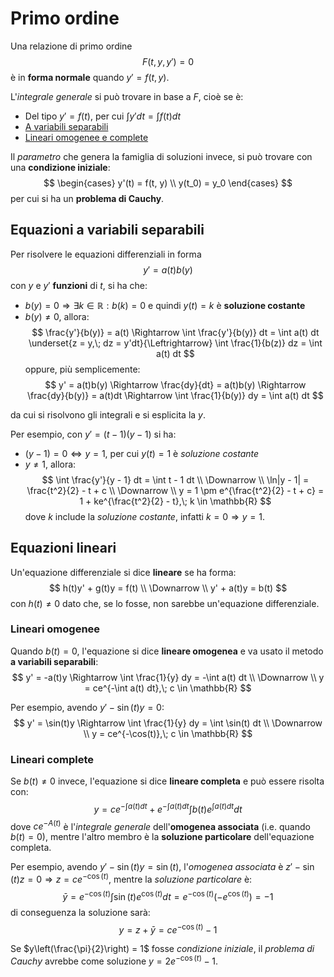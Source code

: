 # Primo ordine

Una relazione di primo ordine
$$F(t, y, y') = 0$$
è in **forma normale** quando $y' = f(t, y)$.

L'_integrale generale_ si può trovare in base a $F$, cioè se è:
- Del tipo $y' = f(t)$, per cui $\int y' dt = \int f(t) dt$
- [A variabili separabili](#equazioni-a-variabili-separabili)
- [Lineari omogenee e complete](#equazioni-lineari)

Il _parametro_ che genera la famiglia di soluzioni invece, si può trovare con una **condizione iniziale**:
$$
\begin{cases}
y'(t) = f(t, y) \\
y(t_0) = y_0
\end{cases}
$$
per cui si ha un **problema di Cauchy**.

## Equazioni a variabili separabili

Per risolvere le equazioni differenziali in forma
$$y' = a(t)b(y)$$
con $y$ e $y'$ **funzioni** di $t$, si ha che:
- $b(y) = 0 \Rightarrow \exists k \in \mathbb{R} : b(k) = 0$ e quindi $y(t) = k$ è **soluzione costante**
- $b(y) \neq 0$, allora:
$$
\frac{y'}{b(y)} = a(t)
\Rightarrow
\int \frac{y'}{b(y)} dt = \int a(t) dt
\underset{z = y,\; dz = y'dt}{\Leftrightarrow}
\int \frac{1}{b(z)} dz = \int a(t) dt
$$
oppure, più semplicemente:
$$
y' = a(t)b(y)
\Rightarrow
\frac{dy}{dt} = a(t)b(y)
\Rightarrow
\frac{dy}{b(y)} = a(t)dt
\Rightarrow
\int \frac{1}{b(y)} dy = \int a(t) dt
$$

da cui si risolvono gli integrali e si esplicita la $y$.

Per esempio, con $y' = (t-1)(y-1)$ si ha:
- $(y - 1) = 0 \Leftrightarrow y = 1$, per cui $y(t) = 1$ è _soluzione costante_
- $y \neq 1$, allora:
$$
\int \frac{y'}{y - 1} dt = \int t - 1 dt \\
\Downarrow \\
\ln|y - 1| = \frac{t^2}{2} - t + c \\
\Downarrow \\
y = 1 \pm e^{\frac{t^2}{2} - t + c} = 1 + ke^{\frac{t^2}{2} - t},\; k \in \mathbb{R}
$$
dove $k$ include la _soluzione costante_, infatti $k = 0 \Rightarrow y = 1$.

## Equazioni lineari

Un'equazione differenziale si dice **lineare** se ha forma:
$$
h(t)y' + g(t)y = f(t) \\
\Downarrow \\
y' + a(t)y = b(t)
$$
con $h(t) \neq 0$ dato che, se lo fosse, non sarebbe un'equazione differenziale.

### Lineari omogenee

Quando $b(t) = 0$, l'equazione si dice **lineare omogenea** e va usato il metodo **a variabili separabili**:
$$
y' = -a(t)y \Rightarrow \int \frac{1}{y} dy = -\int a(t) dt \\
\Downarrow \\
y = ce^{-\int a(t) dt},\; c \in \mathbb{R}
$$

Per esempio, avendo $y' -\sin(t)y = 0$:
$$
y' = \sin(t)y \Rightarrow \int \frac{1}{y} dy = \int \sin(t) dt \\
\Downarrow \\
y = ce^{-\cos(t)},\; c \in \mathbb{R}
$$

### Lineari complete

Se $b(t) \neq 0$ invece, l'equazione si dice **lineare completa** e può essere risolta con:
$$
y = ce^{-\int a(t)dt} + e^{-\int a(t)dt}\int b(t) e^{\int a(t)dt} dt
$$
dove $ce^{-A(t)}$ è l'_integrale generale_ dell'**omogenea associata** (i.e. quando $b(t) = 0$), mentre l'altro membro è la **soluzione particolare** dell'equazione completa.

Per esempio, avendo $y' -\sin(t)y = \sin(t)$, l'_omogenea associata_ è $z' -\sin(t)z = 0 \Rightarrow z = ce^{-\cos(t)}$, mentre la _soluzione particolare_ è:
$$
\bar{y} = e^{-\cos(t)}\int \sin(t)e^{\cos(t)}dt = e^{-\cos(t)}\left(-e^{\cos(t)}\right) = -1
$$
di conseguenza la soluzione sarà:
$$y = z + \bar{y} = ce^{-\cos(t)} - 1$$

Se $y\left(\frac{\pi}{2}\right) = 1$ fosse _condizione iniziale_, il _problema di Cauchy_ avrebbe come soluzione $y = 2e^{-\cos(t)} - 1$.
